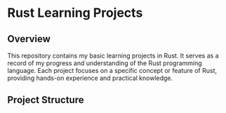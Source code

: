 # Rust Learning Projects

## Overview

This repository contains my basic learning projects in Rust. It serves as a record of my progress and understanding of the Rust programming language. Each project focuses on a specific concept or feature of Rust, providing hands-on experience and practical knowledge.

## Project Structure

